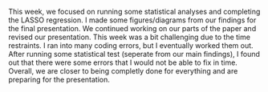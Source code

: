 This week, we focused on running some statistical analyses and completing the LASSO regression. I made some figures/diagrams from our findings for the final presentation. We continued working on our parts of the paper and revised 
our presentation. This week was a bit challenging due to the time restraints. I ran into many coding errors, but I eventually worked them out. After running some statistical test (seperate from our main findings), I found out that there were some errors that I would 
not be able to fix in time. Overall, we are closer to being completly done for everything and are preparing for the presentation. 
